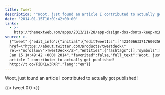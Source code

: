 ```yaml
---
title: Tweet
description: '"Woot, just found an article I contributed to actually got published! "'
date: '2014-01-15T10:01:42+00:00'
links:
  - >-
    http://thenextweb.com/apps/2013/11/28/app-design-dos-donts-keep-mind-designing-global-audience/?fromcat=all#disqus_thread
source: >-
  {"tweet":{"edit_info":{"initial":{"editTweetIds":["423406633717600256"],"editableUntil":"2014-01-15T11:49:42.650Z","editsRemaining":"5","isEditEligible":true}},"retweeted":false,"source":"<a
  href=\"https://about.twitter.com/products/tweetdeck\"
  rel=\"nofollow\">TweetDeck</a>","entities":{"hashtags":[],"symbols":[],"user_mentions":[],"urls":[{"url":"http://t.co/FiDKLw3RAR","expanded_url":"http://thenextweb.com/apps/2013/11/28/app-design-dos-donts-keep-mind-designing-global-audience/?fromcat=all#disqus_thread","display_url":"thenextweb.com/apps/2013/11/2…","indices":["69","91"]}]},"display_text_range":["0","91"],"favorite_count":"0","id_str":"423406633717600256","truncated":false,"retweet_count":"0","id":"423406633717600256","possibly_sensitive":false,"created_at":"Wed
  Jan 15 10:49:42 +0000 2014","favorited":false,"full_text":"Woot, just found an
  article I contributed to actually got published!
  http://t.co/FiDKLw3RAR","lang":"en"}}
---
```

Woot, just found an article I contributed to actually got published! 
    
{{< tweet 0 0 >}}
    
